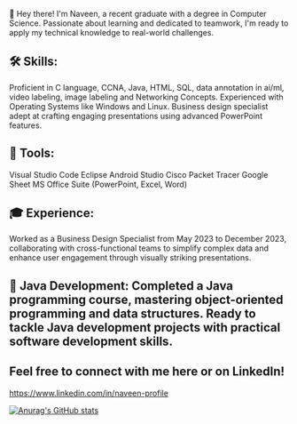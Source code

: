 👋 Hey there! I'm Naveen, a recent graduate with a degree in Computer Science. Passionate about learning and dedicated to teamwork, I'm ready to apply my technical knowledge to real-world challenges.

## 🛠️ Skills:

Proficient in C language, CCNA, Java, HTML, SQL, data annotation in ai/ml, video labeling, image labeling and Networking Concepts.
Experienced with Operating Systems like Windows and Linux.
Business design specialist adept at crafting engaging presentations using advanced PowerPoint features.

## 🔧 Tools:

Visual Studio Code
Eclipse
Android Studio
Cisco Packet Tracer
Google Sheet
MS Office Suite (PowerPoint, Excel, Word)

## 🎓 Experience:

Worked as a Business Design Specialist from May 2023 to December 2023, collaborating with cross-functional teams to simplify complex data and enhance user engagement through visually striking presentations.

## 🌟 Java Development: Completed a Java programming course, mastering object-oriented programming and data structures. Ready to tackle Java development projects with practical software development skills.

## Feel free to connect with me here or on LinkedIn!
https://www.linkedin.com/in/naveen-profile

[![Anurag's GitHub stats](https://github-readme-stats.vercel.app/api?username=Naveen-shenbagarajan)](https://github.com/anuraghazra/github-readme-stats)
